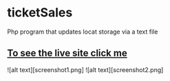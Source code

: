 # ticketSales
 Php program that updates locat storage via a text file
 
 ## [To see the live site click me](http://johnnydalefoskey.org/ticketSales/Foskey-A6-event.html)
 
 ![alt text][screenshot1.png]
 ![alt text][screenshot2.png]
